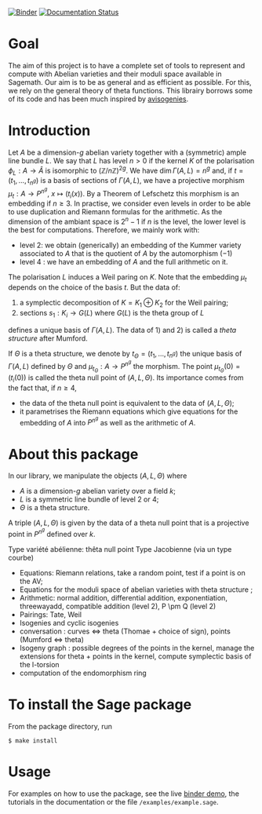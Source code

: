 [![Binder](https://mybinder.org/badge_logo.svg)](https://mybinder.org/v2/git/https%3A%2F%2Fgitlab.inria.fr%2Froberdam%2Favisogenies/sage) [![Documentation Status](https://readthedocs.org/projects/avisogenies/badge/?version=latest)](https://avisogenies.readthedocs.io/en/latest/?badge=latest)

# Goal

The aim of this project is to have a complete set of tools to represent and compute with
Abelian varieties and their moduli space available in Sagemath.  Our aim is to be as
general and as efficient as possible. For this, we rely on the general theory of theta
functions. This librairy borrows some of its code and has been much inspired by [avisogenies](https://gitlab.inria.fr/roberdam/avisogenies/).

# Introduction

Let $A$ be a dimension-$g$ abelian variety together with a (symmetric) ample line bundle $L$. We say that $L$ has level
$n>0$ if the kernel $K$ of the polarisation $\phi_L : A \rightarrow \hat{A}$ 
is isomorphic to $(\mathbb{Z}/n\mathbb{Z})^{2g}$. We have $\operatorname{dim} \Gamma(A,
L)=n^g$ and, if $t=(t_1, \ldots, t_{n^g})$ is a basis of sections of $\Gamma(A, L)$, we have a
projective morphism $\mu_t : A \rightarrow P^{n^g}$, $x \mapsto (t_i(x))$. By a Theorem of Lefschetz
this morphism is an embedding if $n\geq 3$. In practise, we consider even levels in order to be
able to use duplication and Riemann formulas for the arithmetic. As the dimension of the
ambiant space is $2^n-1$ if $n$ is the level, the lower level is the best for computations. Therefore, we mainly
work with:
- level 2: we obtain (generically) an embedding of the Kummer variety associated to $A$ that
  is the quotient of $A$ by the automorphism $(-1)$
- level 4 : we have an embedding of $A$ and the full arithmetic on it.

The polarisation $L$ induces a Weil paring on $K$.
Note that the embedding $\mu_t$ depends on the choice of the basis $t$. But the data of:
1) a symplectic decomposition of $K= K_1 \oplus K_2$ for the Weil pairing;
2) sections $s_1 : K_i \rightarrow G(L)$ where $G(L)$ is the theta group of $L$

defines a unique basis of $\Gamma(A, L)$. The data of 1) and 2) is called a *theta structure* after Mumford.

If $\Theta$ is a theta structure, we denote by $t_\Theta=(t_1, \ldots, t_{n^g})$ the unique
basis of $\Gamma(A,L)$ defined by $\Theta$ and $\mu_{t_\Theta} : A \rightarrow P^{n^g}$ the
morphism. The point $\mu_{t_\Theta}(0)=(t_i(0))$ is called the theta null point of
$(A,L,\Theta$). Its importance comes from the fact that, if $n\geq 4$, 
- the data of the theta null point is equivalent to the data of $(A, L, \Theta)$;
- it parametrises the Riemann equations which give equations for the embedding of $A$ into
  $P^{n^g}$ as well as the arithmetic of $A$.

# About this package

In our library, we manipulate the objects $(A, L, \Theta)$ where
- $A$ is a dimension-$g$ abelian variety over a field $k$;
- $L$ is a symmetric line bundle of level 2 or 4;
- $\Theta$ is a theta structure.

A triple $(A, L, \Theta)$ is given by the data of a theta null point that is a projective
point in $P^{n^g}$ defined over $k$.


Type variété abélienne: thêta null point
Type Jacobienne (via un type courbe)

- Equations: Riemann relations, take a random point, test if a point is on the AV;
- Equations for the moduli space of abelian varieties with theta structure ;
- Arithmetic: normal addition, differential addition, exponentiation, threewayadd,
  compatible addition (level 2), P \pm Q (level 2)
- Pairings: Tate, Weil
- Isogenies and cyclic isogenies
- conversation : curves <=> theta (Thomae + choice of sign), points (Mumford <=> theta)
- Isogeny graph : possible degrees of the points in the kernel, manage the extensions for
  theta + points in the kernel, compute symplectic basis of the l-torsion
- computation of the endomorphism ring

# To install the Sage package
From the package directory, run

```console
$ make install
```

# Usage
For examples on how to use the package, see the live [binder demo](https://mybinder.org/v2/git/https%3A%2F%2Fgitlab.inria.fr%2Froberdam%2Favisogenies/sage?filepath=.%2Fdocs/source/tutorials/example.ipynb
), the tutorials in the documentation or the file `/examples/example.sage`.
